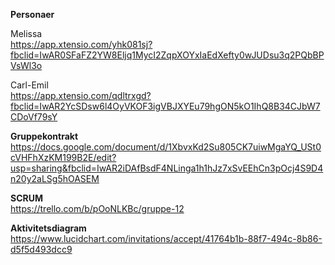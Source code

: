 <strong>Personaer</strong>

Melissa  
https://app.xtensio.com/yhk081sj?fbclid=IwAR0SFaFZ2YW8Eljq1MycI2ZqpXOYxIaEdXefty0wJUDsu3q2PQbBPVsWl3o

Carl-Emil  
https://app.xtensio.com/qdltrxgd?fbclid=IwAR2YcSDsw6l4OyVKOF3igVBJXYEu79hgON5kO1IhQ8B34CJbW7CDoVf79sY

<strong>Gruppekontrakt</strong>  
https://docs.google.com/document/d/1XbvxKd2Su805CK7uiwMgaYQ_USt0cVHFhXzKM199B2E/edit?usp=sharing&fbclid=IwAR2iDAfBsdF4NLinga1h1hJz7xSvEEhCn3pOcj4S9D4n20y2aLSg5hOASEM

<strong>SCRUM</strong>  
https://trello.com/b/pOoNLKBc/gruppe-12


<strong>Aktivitetsdiagram</strong>
https://www.lucidchart.com/invitations/accept/41764b1b-88f7-494c-8b86-d5f5d493dcc9
